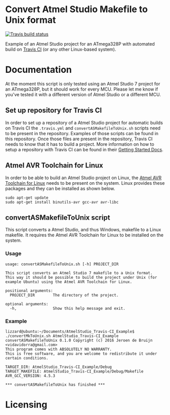 # Convert Atmel Studio Makefile to Unix format
[![Travis build status][badge-travis]][travis-build]

Example of an Atmel Studio project for an ATmega328P with automated build on [Travis CI][travis-ci] (or any other Linux-based system).


# Documentation
At the moment this script is only tested using an Atmel Studio 7 project for an ATmega328P, but it should work for every MCU. Please let me know if you've tested it with a different version of Atmel Studio or a different MCU.

## Set up repository for Travis CI
In order to set up a repository of a Atmel Studio project for automatic builds on Travis CI the `.travis.yml` and `convertASMakefileToUnix.sh` scripts need to be present in the repository. Examples of those scripts can be found in this repository. Once those files are present in the repository, Travis CI needs to know that it has to build a project. More information on how to setup a repository with Travis CI can be found in their [Getting Started Docs][travis-getstarted].

## Atmel AVR Toolchain for Linux
In order to be able to build an Atmel Studio project on Linux, the [Atmel AVR Toolchain for Linux][atmel-toolchain] needs to be present on the system.
Linux provides these packages and they can be installed as shown below.
```shell
sudo apt-get update
sudo apt-get install binutils-avr gcc-avr avr-libc
```

## convertASMakefileToUnix script
This script converts a Atmel Studio, and thus Windows, makefile to a Linux makefile. It requires the Atmel AVR Toolchain for Linux to be installed on the system.

### Usage
```
usage: convertASMakefileToUnix.sh [-h] PROJECT_DIR

This script converts an Atmel Studio 7 makefile to a Unix format.
This way it should be possible to build the project under Unix (for example Ubuntu) using the Atmel AVR Toolchain for Linux.

positional arguments:
  PROJECT_DIR        The directory of the project.

optional arguments:
  -h,                Show this help message and exit.
```

### Example
```
lizzard@ubuntu:~/Documents/AtmelStudio_Travis-CI_Example$ ./convertMkToUnix.sh AtmelStudio_Travis-CI_Example
convertASMakefileToUnix 0.1.0 Copyright (c) 2016 Jeroen de Bruijn <vidavidorra@gmail.com>
This program comes with ABSOLUTELY NO WARRANTY.
This is free software, and you are welcome to redistribute it under certain conditions.

TARGET_DIR: AtmelStudio_Travis-CI_Example/Debug
TARGET_MAKEFILE: AtmelStudio_Travis-CI_Example/Debug/Makefile
AVR_GCC_VERSION: 4.5.3

*** convertASMakefileToUnix has finished ***
```

# Licensing

[badge-travis]:         https://travis-ci.com/incyi/AtmelStudio_Travis-CI_Example.svg
[travis-build]:         https://travis-ci.com/incyi/AtmelStudio_Travis-CI_Example
[travis-ci]:            https://travis-ci.com
[travis-getstarted]:    https://docs.travis-ci.com/user/getting-started
[travis-docs]:          https://docs.travis-ci.com
[atmel-toolchain]:      http://www.atmel.com/tools/atmelavrtoolchainforlinux.aspx
